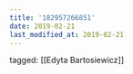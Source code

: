 ```yaml
---
title: '182957266851'
date: 2019-02-21
last_modified_at: 2019-02-21
---
```

tagged: [[Edyta Bartosiewicz]]
<iframe frameborder="0" height="1" id="ga_target" scrolling="no" style="background-color:transparent; overflow:hidden; position:absolute; top:0; left:0; z-index:9999;" width="1"></iframe>